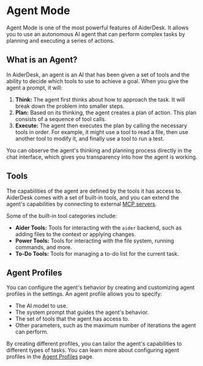 # Agent Mode

Agent Mode is one of the most powerful features of AiderDesk. It allows you to use an autonomous AI agent that can perform complex tasks by planning and executing a series of actions.

## What is an Agent?

In AiderDesk, an agent is an AI that has been given a set of tools and the ability to decide which tools to use to achieve a goal. When you give the agent a prompt, it will:

1.  **Think:** The agent first thinks about how to approach the task. It will break down the problem into smaller steps.
2.  **Plan:** Based on its thinking, the agent creates a plan of action. This plan consists of a sequence of tool calls.
3.  **Execute:** The agent then executes the plan by calling the necessary tools in order. For example, it might use a tool to read a file, then use another tool to modify it, and finally use a tool to run a test.

You can observe the agent's thinking and planning process directly in the chat interface, which gives you transparency into how the agent is working.

## Tools

The capabilities of the agent are defined by the tools it has access to. AiderDesk comes with a set of built-in tools, and you can extend the agent's capabilities by connecting to external [MCP servers](./../advanced-topics/mcp-servers.md).

Some of the built-in tool categories include:

-   **Aider Tools:** Tools for interacting with the `aider` backend, such as adding files to the context or applying changes.
-   **Power Tools:** Tools for interacting with the file system, running commands, and more.
-   **To-Do Tools:** Tools for managing a to-do list for the current task.

## Agent Profiles

You can configure the agent's behavior by creating and customizing agent profiles in the settings. An agent profile allows you to specify:

-   The AI model to use.
-   The system prompt that guides the agent's behavior.
-   The set of tools that the agent has access to.
-   Other parameters, such as the maximum number of iterations the agent can perform.

By creating different profiles, you can tailor the agent's capabilities to different types of tasks. You can learn more about configuring agent profiles in the [Agent Profiles](./profiles.md) page.
